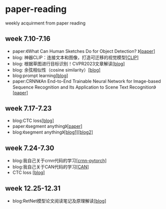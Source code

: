 # paper-reading
weekly acquirment from paper reading

## week 7.10-7.16
* paper:《What Can Human Sketches Do for Object Detection? 》[[paper]](https://arxiv.org/abs/2303.15149#:~:text=Sketches%20are%20highly%20expressive%2C%20inherently%20capturing%20subjective%20and,for%20the%20fundamental%20vision%20task%20of%20object%20detection.)
* blog: 神器CLIP：连接文本和图像，打造可迁移的视觉模型[[CLIP]](https://zhuanlan.zhihu.com/p/493489688)
* blog: 根据草图进行目标识别！CVPR2023文章解读[[blog]](https://zhuanlan.zhihu.com/p/636265455)
* blog: 余弦相似性（cosine similarity）[[blog]](https://blog.csdn.net/zz_dd_yy/article/details/51926305)
* blog:prompt learning[[blog]](https://zhuanlan.zhihu.com/p/595178668)
* paper:CRNN《An End-to-End Trainable Neural Network for Image-based Sequence Recognition and Its Application to Scene Text Recognition》[[paper]](https://arxiv.org/abs/1507.05717)

## week 7.17-7.23
* blog:CTC loss[[blog]](https://zhuanlan.zhihu.com/p/108547594)
* paper:《segment anything》[[paper]](https://arxiv.org/abs/2304.02643)
* blog:《segment anything》[[blog1]](https://zhuanlan.zhihu.com/p/620004338)[[blog2]](https://zhuanlan.zhihu.com/p/619962145)

## week 7.24-7.30
* blog:我自己关于crnn代码的学习[[crnn-pytorch]](https://blog.csdn.net/qq_61587005/article/details/131933234?spm=1001.2014.3001.5502)
* blog:我自己关于CAN代码的学习[[CAN]](https://blog.csdn.net/qq_61587005/article/details/131940250?spm=1001.2014.3001.5502)
* CTC loss [[blog]](https://zhuanlan.zhihu.com/p/357744044)

## week 12.25-12.31
* blog:RetNet模型论文阅读笔记及原理解读[[blog]](https://zhuanlan.zhihu.com/p/646058721)
